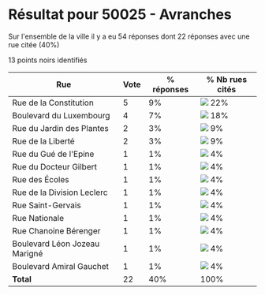 # Résultat pour 50025 - Avranches

Sur l'ensemble de la ville il y a eu 54 réponses dont 22 réponses avec une rue citée (40%)

13 points noirs identifiés

| Rue | Vote | % réponses | % Nb rues cités|
|-----|------|------------|----------------|
| Rue de la Constitution | 5 | 9% | <img src="../../img/bar_22.gif" />&nbsp;22%|
| Boulevard du Luxembourg | 4 | 7% | <img src="../../img/bar_18.gif" />&nbsp;18%|
| Rue du Jardin des Plantes | 2 | 3% | <img src="../../img/bar_9.gif" />&nbsp;9%|
| Rue de la Liberté | 2 | 3% | <img src="../../img/bar_9.gif" />&nbsp;9%|
| Rue du Gué de l'Epine | 1 | 1% | <img src="../../img/bar_4.gif" />&nbsp;4%|
| Rue du Docteur Gilbert | 1 | 1% | <img src="../../img/bar_4.gif" />&nbsp;4%|
| Rue des Écoles | 1 | 1% | <img src="../../img/bar_4.gif" />&nbsp;4%|
| Rue de la Division Leclerc | 1 | 1% | <img src="../../img/bar_4.gif" />&nbsp;4%|
| Rue Saint-Gervais | 1 | 1% | <img src="../../img/bar_4.gif" />&nbsp;4%|
| Rue Nationale | 1 | 1% | <img src="../../img/bar_4.gif" />&nbsp;4%|
| Rue Chanoine Bérenger | 1 | 1% | <img src="../../img/bar_4.gif" />&nbsp;4%|
| Boulevard Léon Jozeau Marigné | 1 | 1% | <img src="../../img/bar_4.gif" />&nbsp;4%|
| Boulevard Amiral Gauchet | 1 | 1% | <img src="../../img/bar_4.gif" />&nbsp;4%|
| **Total** | 22 | 40% | 100%|
